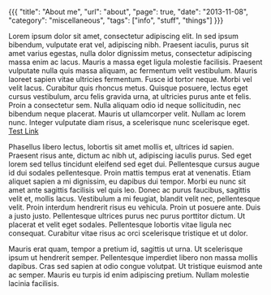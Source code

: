 {{{
  "title": "About me",
  "url": "about",
  "page": true,
  "date": "2013-11-08",
  "category": "miscellaneous",
  "tags": ["info", "stuff", "things"]
}}}

Lorem ipsum dolor sit amet, consectetur adipiscing elit. In sed ipsum bibendum, vulputate erat vel, adipiscing nibh. Praesent iaculis, purus sit amet varius egestas, nulla dolor dignissim metus, consectetur adipiscing massa enim ac lacus. Mauris a massa eget ligula molestie facilisis. Praesent vulputate nulla quis massa aliquam, ac fermentum velit vestibulum. Mauris laoreet sapien vitae ultricies fermentum. Fusce id tortor neque. Morbi vel velit lacus. Curabitur quis rhoncus metus. Quisque posuere, lectus eget cursus vestibulum, arcu felis gravida urna, at ultricies purus ante et felis. Proin a consectetur sem. Nulla aliquam odio id neque sollicitudin, nec bibendum neque placerat. Mauris ut ullamcorper velit. Nullam ac lorem nunc. Integer vulputate diam risus, a scelerisque nunc scelerisque eget. <a href="#">Test Link</a>

<!-- more -->

Phasellus libero lectus, lobortis sit amet mollis et, ultrices id sapien. Praesent risus ante, dictum ac nibh ut, adipiscing iaculis purus. Sed eget lorem sed tellus tincidunt eleifend sed eget dui. Pellentesque cursus augue id dui sodales pellentesque. Proin mattis tempus erat at venenatis. Etiam aliquet sapien a mi dignissim, eu dapibus dui tempor. Morbi eu nunc sit amet ante sagittis facilisis vel quis leo. Donec ac purus faucibus, sagittis velit et, mollis lacus. Vestibulum a mi feugiat, blandit velit nec, pellentesque velit. Proin interdum hendrerit risus eu vehicula. Proin ut posuere ante. Duis a justo justo. Pellentesque ultrices purus nec purus porttitor dictum. Ut placerat et velit eget sodales. Pellentesque lobortis vitae ligula nec consequat. Curabitur vitae risus ac orci scelerisque tristique et ut dolor.

Mauris erat quam, tempor a pretium id, sagittis ut urna. Ut scelerisque ipsum ut hendrerit semper. Pellentesque imperdiet libero non massa mollis dapibus. Cras sed sapien at odio congue volutpat. Ut tristique euismod ante ac semper. Mauris eu turpis id enim adipiscing pretium. Nullam molestie lacinia facilisis.